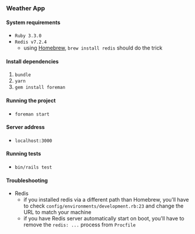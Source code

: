 ### Weather App
#### System requirements
- `Ruby 3.3.0`
- `Redis v7.2.4`
    - using [Homebrew](https://brew.sh/), `brew install redis` should do the trick

#### Install dependencies
1. `bundle`
2. `yarn`
3. `gem install foreman`

#### Running the project
- `foreman start`

#### Server address
- `localhost:3000`

#### Running tests
- `bin/rails test`

#### Troubleshooting
- Redis
  - if you installed redis via a different path than Homebrew, you'll have to check `config/environments/development.rb:23` and change the URL to match your machine
  - if you have Redis server automatically start on boot, you'll have to remove the `redis: ...` process from `Procfile`
